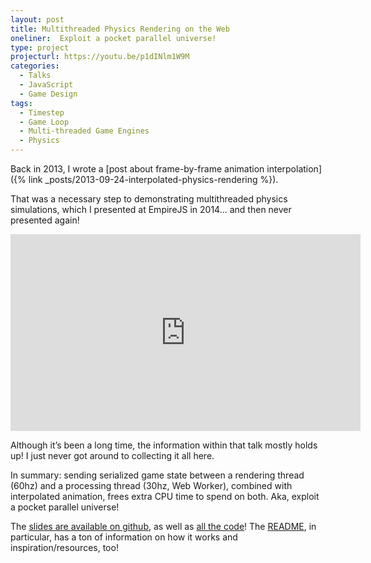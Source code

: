 ```yaml
---
layout: post
title: Multithreaded Physics Rendering on the Web
oneliner:  Exploit a pocket parallel universe!
type: project
projecturl: https://youtu.be/p1dINlm1W9M
categories:
  - Talks
  - JavaScript
  - Game Design
tags:
  - Timestep
  - Game Loop
  - Multi-threaded Game Engines
  - Physics
---
```


Back in 2013, I wrote a [post about frame-by-frame animation interpolation]({% link _posts/2013-09-24-interpolated-physics-rendering %}).

That was a necessary step to demonstrating multithreaded physics simulations, which I presented at EmpireJS in 2014... and then never presented again!

<iframe width="560" height="315" src="https://www.youtube.com/embed/p1dINlm1W9M" frameborder="0" allow="accelerometer; autoplay; encrypted-media; gyroscope; picture-in-picture" allowfullscreen></iframe>

Although it’s been a long time, the information within that talk mostly holds up! I just never got around to collecting it all here.

In summary: sending serialized game state between a rendering thread (60hz) and a processing thread (30hz, Web Worker), combined with interpolated animation, frees extra CPU time to spend on both. Aka, exploit a pocket parallel universe!

The [slides are available on github](https://github.com/kirbysayshi/multithreaded-game-example/blob/gh-pages/docs/empirejs_2014-05-04.js), as well as [all the code](https://github.com/kirbysayshi/multithreaded-game-example)! The [README](https://github.com/kirbysayshi/multithreaded-game-example/blob/gh-pages/README.md), in particular, has a ton of information on how it works and inspiration/resources, too!